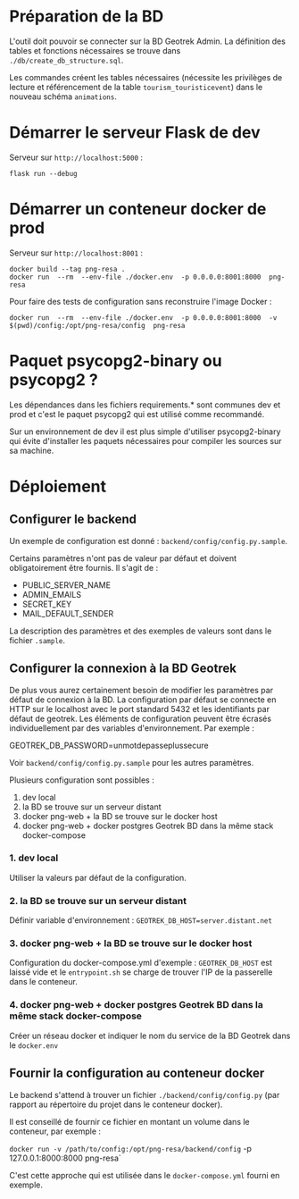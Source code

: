 # Préparation de la BD

L'outil doit pouvoir se connecter sur la BD Geotrek Admin. La définition des tables et fonctions nécessaires se trouve
dans `./db/create_db_structure.sql`.

Les commandes créent les tables nécessaires (nécessite les privilèges de lecture et référencement de la table
`tourism_touristicevent`) dans le nouveau schéma `animations`.

# Démarrer le serveur Flask de dev

Serveur sur `http://localhost:5000` :

```
flask run --debug
```

# Démarrer un conteneur docker de prod

Serveur sur `http://localhost:8001` :

```shell
docker build --tag png-resa .
docker run  --rm  --env-file ./docker.env  -p 0.0.0.0:8001:8000  png-resa  
```

Pour faire des tests de configuration sans reconstruire l'image Docker :

```shell
docker run  --rm  --env-file ./docker.env  -p 0.0.0.0:8001:8000  -v $(pwd)/config:/opt/png-resa/config  png-resa
```

# Paquet psycopg2-binary ou psycopg2 ?

Les dépendances dans les fichiers requirements.* sont communes dev et prod et c'est le paquet psycopg2 qui est utilisé
comme recommandé.

Sur un environnement de dev il est plus simple d'utiliser psycopg2-binary qui évite d'installer les paquets nécessaires
pour compiler les sources sur sa machine.


# Déploiement

## Configurer le backend

Un exemple de configuration est donné : `backend/config/config.py.sample`.

Certains paramètres n'ont pas de valeur par défaut et doivent obligatoirement être fournis. Il s'agit de :

- PUBLIC_SERVER_NAME
- ADMIN_EMAILS
- SECRET_KEY
- MAIL_DEFAULT_SENDER

La description des paramètres et des exemples de valeurs sont dans le fichier `.sample`.


## Configurer la connexion à la BD Geotrek

De plus vous aurez certainement besoin de modifier les paramètres par défaut de connexion à la BD. La configuration par
défaut se connecte en HTTP sur le localhost avec le port standard 5432 et les identifiants par défaut de geotrek. Les
éléments de configuration peuvent être écrasés individuellement par des variables d'environnement. Par exemple :

GEOTREK_DB_PASSWORD=unmotdepasseplussecure

Voir `backend/config/config.py.sample` pour les autres paramètres.

Plusieurs configuration sont possibles :

1. dev local
2. la BD se trouve sur un serveur distant 
3. docker png-web + la BD se trouve sur le docker host
4. docker png-web + docker postgres Geotrek BD dans la même stack docker-compose

### 1. dev local

Utiliser la valeurs par défaut de la configuration.

### 2. la BD se trouve sur un serveur distant

Définir variable d'environnement : `GEOTREK_DB_HOST=server.distant.net`

### 3. docker png-web + la BD se trouve sur le docker host

Configuration du docker-compose.yml d'exemple : `GEOTREK_DB_HOST` est laissé vide et le `entrypoint.sh` se charge de
trouver l'IP de la passerelle dans le conteneur.

### 4. docker png-web + docker postgres Geotrek BD dans la même stack docker-compose

Créer un réseau docker et indiquer le nom du service de la BD Geotrek dans le `docker.env`


## Fournir la configuration au conteneur docker

Le backend s'attend à trouver un fichier `./backend/config/config.py` (par rapport au répertoire du projet dans le conteneur docker).

Il est conseillé de fournir ce fichier en montant un volume dans le conteneur, par exemple :

`docker run -v /path/to/config:/opt/png-resa/backend/config` -p 127.0.0.1:8000:8000 png-resa`

C'est cette approche qui est utilisée dans le `docker-compose.yml` fourni en exemple.
